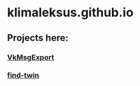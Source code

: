 ﻿# klimaleksus.github.io

## Projects here:

### [VkMsgExport](https://klimaleksus.github.io/VkMsgExport)

### [find-twin](https://klimaleksus.github.io/find-twin)
